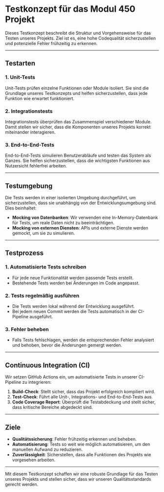 # Testkonzept für das Modul 450 Projekt

Dieses Testkonzept beschreibt die Struktur und Vorgehensweise für das Testen unseres Projekts. Ziel ist es, eine hohe Codequalität sicherzustellen und potenzielle Fehler frühzeitig zu erkennen.

---

## Testarten

### 1. Unit-Tests

Unit-Tests prüfen einzelne Funktionen oder Module isoliert. Sie sind die Grundlage unseres Testkonzepts und helfen sicherzustellen, dass jede Funktion wie erwartet funktioniert.

### 2. Integrationstests

Integrationstests überprüfen das Zusammenspiel verschiedener Module. Damit stellen wir sicher, dass die Komponenten unseres Projekts korrekt miteinander interagieren.

### 3. End-to-End-Tests

End-to-End-Tests simulieren Benutzerabläufe und testen das System als Ganzes. Sie helfen sicherzustellen, dass die wichtigsten Funktionen aus Nutzersicht fehlerfrei arbeiten.

---

## Testumgebung

Die Tests werden in einer isolierten Umgebung durchgeführt, um sicherzustellen, dass sie unabhängig von der Entwicklungsumgebung sind. Dies beinhaltet:

- **Mocking von Datenbanken**: Wir verwenden eine In-Memory-Datenbank für Tests, um reale Daten nicht zu beeinträchtigen.
- **Mocking von externen Diensten**: APIs und externe Dienste werden gemockt, um sie zu simulieren.

---

## Testprozess

### 1. Automatisierte Tests schreiben

- Für jede neue Funktionalität werden passende Tests erstellt.
- Bestehende Tests werden bei Änderungen im Code angepasst.

### 2. Tests regelmäßig ausführen

- Die Tests werden lokal während der Entwicklung ausgeführt.
- Bei jedem neuen Commit werden die Tests automatisch in der CI-Pipeline ausgeführt.

### 3. Fehler beheben

- Falls Tests fehlschlagen, werden die entsprechenden Fehler analysiert und behoben, bevor die Änderungen gemergt werden.

---

## Continuous Integration (CI)

Wir setzen GitHub Actions ein, um automatisierte Tests in unserer CI-Pipeline zu integrieren:

1. **Build-Check**: Stellt sicher, dass das Projekt erfolgreich kompiliert wird.
2. **Test-Check**: Führt alle Unit-, Integrations- und End-to-End-Tests aus.
3. **Code Coverage Report**: Überprüft die Testabdeckung und stellt sicher, dass kritische Bereiche abgedeckt sind.

---

## Ziele

- **Qualitätssicherung**: Fehler frühzeitig erkennen und beheben.
- **Automatisierung**: Tests so weit wie möglich automatisieren, um den manuellen Aufwand zu reduzieren.
- **Zuverlässigkeit**: Sicherstellen, dass alle Funktionen des Projekts wie vorgesehen arbeiten.

---

Mit diesem Testkonzept schaffen wir eine robuste Grundlage für das Testen unseres Projekts und stellen sicher, dass wir unseren Qualitätsstandards gerecht werden.
